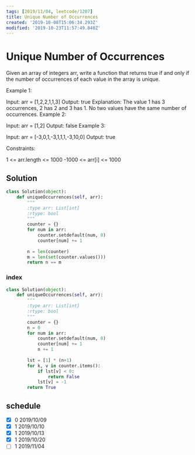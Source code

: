 ```yaml
---
tags: [2019/11/04, leetcode/1207]
title: Unique Number of Occurrences
created: '2019-10-08T15:06:34.293Z'
modified: '2019-10-23T11:57:49.840Z'
---
```


# Unique Number of Occurrences

Given an array of integers arr, write a function that returns true if and only if the number of occurrences of each value in the array is unique.

 

Example 1:

Input: arr = [1,2,2,1,1,3]
Output: true
Explanation: The value 1 has 3 occurrences, 2 has 2 and 3 has 1. No two values have the same number of occurrences.
Example 2:

Input: arr = [1,2]
Output: false
Example 3:

Input: arr = [-3,0,1,-3,1,1,1,-3,10,0]
Output: true
 

Constraints:

1 <= arr.length <= 1000
-1000 <= arr[i] <= 1000

## Solution

```python
class Solution(object):
    def uniqueOccurrences(self, arr):
        """
        :type arr: List[int]
        :rtype: bool
        """
        counter = {}
        for num in arr:
            counter.setdefault(num, 0)
            counter[num] += 1
        
        n = len(counter)
        m = len(set(counter.values()))
        return n == m
```
### index

```python
class Solution(object):
    def uniqueOccurrences(self, arr):
        """
        :type arr: List[int]
        :rtype: bool
        """
        counter = {}
        n = 0
        for num in arr:
            counter.setdefault(num, 0)
            counter[num] += 1
            n += 1
        
        lst = [1] * (n+1)
        for k, v in counter.items():
            if lst[v] < 0:
                return False
            lst[v] = -1
        return True
```


## schedule

* [x] 0 2019/10/09
* [x] 1 2019/10/10
* [x] 1 2019/10/13
* [x] 1 2019/10/20
* [ ] 1 2019/11/04
